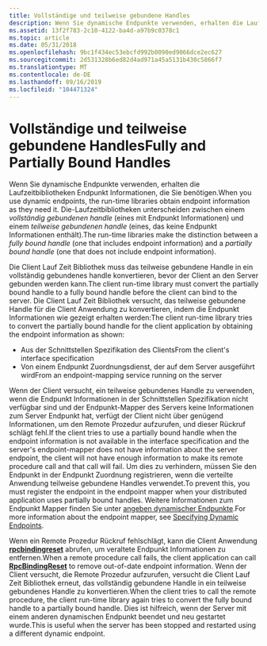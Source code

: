 ```yaml
---
title: Vollständige und teilweise gebundene Handles
description: Wenn Sie dynamische Endpunkte verwenden, erhalten die Laufzeitbibliotheken Endpunkt Informationen, die Sie benötigen.
ms.assetid: 13f2f783-2c10-4122-ba4d-a97b9c0378c1
ms.topic: article
ms.date: 05/31/2018
ms.openlocfilehash: 9bc1f434ec53ebcfd992b0090ed9066dce2ec627
ms.sourcegitcommit: 2d531328b6ed82d4ad971a45a5131b430c5866f7
ms.translationtype: MT
ms.contentlocale: de-DE
ms.lasthandoff: 09/16/2019
ms.locfileid: "104471324"
---
```

# <a name="fully-and-partially-bound-handles"></a><span data-ttu-id="311d6-103">Vollständige und teilweise gebundene Handles</span><span class="sxs-lookup"><span data-stu-id="311d6-103">Fully and Partially Bound Handles</span></span>

<span data-ttu-id="311d6-104">Wenn Sie dynamische Endpunkte verwenden, erhalten die Laufzeitbibliotheken Endpunkt Informationen, die Sie benötigen.</span><span class="sxs-lookup"><span data-stu-id="311d6-104">When you use dynamic endpoints, the run-time libraries obtain endpoint information as they need it.</span></span> <span data-ttu-id="311d6-105">Die-Laufzeitbibliotheken unterscheiden zwischen einem *vollständig gebundenen handle* (eines mit Endpunkt Informationen) und einem *teilweise gebundenen handle* (eines, das keine Endpunkt Informationen enthält).</span><span class="sxs-lookup"><span data-stu-id="311d6-105">The run-time libraries make the distinction between a *fully bound handle* (one that includes endpoint information) and a *partially bound handle* (one that does not include endpoint information).</span></span>

<span data-ttu-id="311d6-106">Die Client Lauf Zeit Bibliothek muss das teilweise gebundene Handle in ein vollständig gebundenes handle konvertieren, bevor der Client an den Server gebunden werden kann.</span><span class="sxs-lookup"><span data-stu-id="311d6-106">The client run-time library must convert the partially bound handle to a fully bound handle before the client can bind to the server.</span></span> <span data-ttu-id="311d6-107">Die Client Lauf Zeit Bibliothek versucht, das teilweise gebundene Handle für die Client Anwendung zu konvertieren, indem die Endpunkt Informationen wie gezeigt erhalten werden:</span><span class="sxs-lookup"><span data-stu-id="311d6-107">The client run-time library tries to convert the partially bound handle for the client application by obtaining the endpoint information as shown:</span></span>

-   <span data-ttu-id="311d6-108">Aus der Schnittstellen Spezifikation des Clients</span><span class="sxs-lookup"><span data-stu-id="311d6-108">From the client's interface specification</span></span>
-   <span data-ttu-id="311d6-109">Von einem Endpunkt Zuordnungsdienst, der auf dem Server ausgeführt wird</span><span class="sxs-lookup"><span data-stu-id="311d6-109">From an endpoint-mapping service running on the server</span></span>

<span data-ttu-id="311d6-110">Wenn der Client versucht, ein teilweise gebundenes Handle zu verwenden, wenn die Endpunkt Informationen in der Schnittstellen Spezifikation nicht verfügbar sind und der Endpunkt-Mapper des Servers keine Informationen zum Server Endpunkt hat, verfügt der Client nicht über genügend Informationen, um den Remote Prozedur aufzurufen, und dieser Rückruf schlägt fehl.</span><span class="sxs-lookup"><span data-stu-id="311d6-110">If the client tries to use a partially bound handle when the endpoint information is not available in the interface specification and the server's endpoint-mapper does not have information about the server endpoint, the client will not have enough information to make its remote procedure call and that call will fail.</span></span> <span data-ttu-id="311d6-111">Um dies zu verhindern, müssen Sie den Endpunkt in der Endpunkt Zuordnung registrieren, wenn die verteilte Anwendung teilweise gebundene Handles verwendet.</span><span class="sxs-lookup"><span data-stu-id="311d6-111">To prevent this, you must register the endpoint in the endpoint mapper when your distributed application uses partially bound handles.</span></span> <span data-ttu-id="311d6-112">Weitere Informationen zum Endpunkt Mapper finden Sie unter [angeben dynamischer Endpunkte](specifying-endpoints.md).</span><span class="sxs-lookup"><span data-stu-id="311d6-112">For more information about the endpoint mapper, see [Specifying Dynamic Endpoints](specifying-endpoints.md).</span></span>

<span data-ttu-id="311d6-113">Wenn ein Remote Prozedur Rückruf fehlschlägt, kann die Client Anwendung [**rpcbindingreset**](/windows/desktop/api/Rpcdce/nf-rpcdce-rpcbindingreset) abrufen, um veraltete Endpunkt Informationen zu entfernen.</span><span class="sxs-lookup"><span data-stu-id="311d6-113">When a remote procedure call fails, the client application can call [**RpcBindingReset**](/windows/desktop/api/Rpcdce/nf-rpcdce-rpcbindingreset) to remove out-of-date endpoint information.</span></span> <span data-ttu-id="311d6-114">Wenn der Client versucht, die Remote Prozedur aufzurufen, versucht die Client Lauf Zeit Bibliothek erneut, das vollständig gebundene Handle in ein teilweise gebundenes Handle zu konvertieren.</span><span class="sxs-lookup"><span data-stu-id="311d6-114">When the client tries to call the remote procedure, the client run-time library again tries to convert the fully bound handle to a partially bound handle.</span></span> <span data-ttu-id="311d6-115">Dies ist hilfreich, wenn der Server mit einem anderen dynamischen Endpunkt beendet und neu gestartet wurde.</span><span class="sxs-lookup"><span data-stu-id="311d6-115">This is useful when the server has been stopped and restarted using a different dynamic endpoint.</span></span>

 

 




